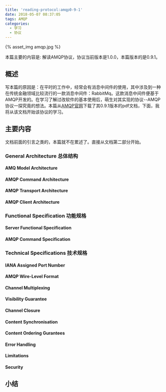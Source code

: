 ```yaml
---
title: 'reading-protocol:amqp0-9-1'
date: 2018-05-07 08:37:05
tags: AMQP
categories: 
  - 学习
  - 协议
---
```

{% asset_img amqp.jpg %}   

本篇主要的内容是: 解读AMQP协议，协议当前版本是1.0.0，本篇版本的是0.9.1。

<!-- more -->

## 概述

写本篇的原因是：在平时的工作中，经常会有消息中间件的使用，其中涉及到一种在传统金融领域比较流行的一款消息中间件：RabbitMq。这款消息中间件便基于AMQP开发的。在学习了解过改软件的基本使用后，萌生对其实现的协议--AMQP协议一探究竟的想法。本篇从[AMQP官网](http://www.amqp.org/)下载了其0.9.1版本的pdf文档，下面，我将从该文档开始该协议的学习。 

## 主要内容

文档前面的引言之类的，本篇就不在累述了。直接从文档第二部分开始。

### General Architecture 总体结构

#### AMQ Model Architecture

#### AMQP Command Architecture

#### AMQP Transport Architecture

#### AMQP Client Architecture

### Functional Specification 功能规格

#### Server Functional Specification

#### AMQP Command Specification

### Technical Specifications 技术规格

#### IANA Assigned Port Number

#### AMQP Wire-Level Format

#### Channel Multiplexing

#### Visibility Guarantee

#### Channel Closure

#### Content Synchronisation

#### Content Ordering Gurantees

#### Error Handling

#### Limitations

#### Security

## 小结